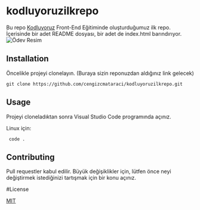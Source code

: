 # kodluyoruzilkrepo

Bu repo [Kodluyoruz](https://www.kodluyoruz.org/) Front-End Eğitiminde oluşturduğumuz ilk repo. İçerisinde bir adet README dosyası, bir adet de index.html barındırıyor.
![Ödev Resim](https://github.com/levent1ozgur/kodluyoruzilkrepo/blob/main/%C3%B6dev.png)

## Installation

Öncelikle projeyi clonelayın. (Buraya sizin reponuzdan aldığınız link gelecek)

`git clone https://github.com/cengizcmataraci/kodluyoruzilkrepo.git`

## Usage

Projeyi cloneladıktan sonra Visual Studio Code programında açınız.

Linux için:

```cd kodluyoruzilkrepo
 code .
```

## Contributing

Pull requestler kabul edilir. Büyük değişiklikler için, lütfen önce neyi değiştirmek istediğinizi tartışmak için bir konu açınız.

#License

[MIT](https://choosealicense.com/licenses/mit/)
